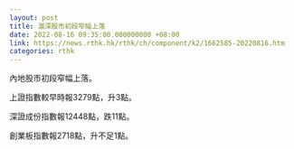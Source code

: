 ```yaml
---
layout: post
title: 滬深股市初段窄幅上落
date: 2022-08-16 09:35:00.000000000 +08:00
link: https://news.rthk.hk/rthk/ch/component/k2/1662585-20220816.htm
categories: rthk
---
```


內地股市初段窄幅上落。

上證指數較早時報3279點，升3點。

深證成份指數報12448點，跌11點。

創業板指數報2718點，升不足1點。
